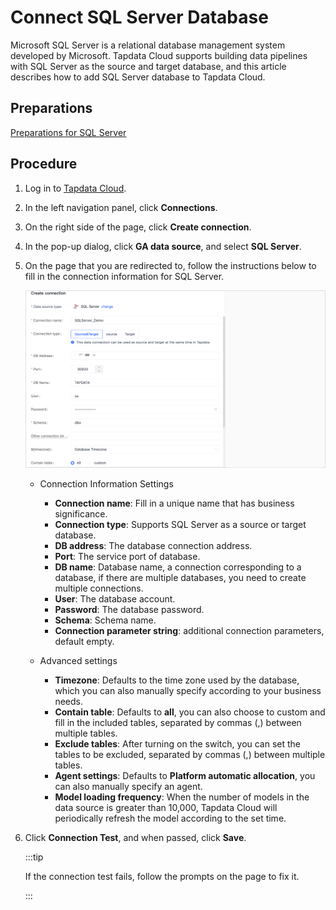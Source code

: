 # Connect SQL Server Database

Microsoft SQL Server is a relational database management system developed by Microsoft. Tapdata Cloud supports building data pipelines with SQL Server as the source and target database, and this article describes how to add SQL Server database to Tapdata Cloud.

## Preparations

[Preparations for SQL Server](../../../prerequisites/config-database/certified/sqlserver.md)

## Procedure

1. Log in to [Tapdata Cloud](https://cloud.tapdata.io/).

2. In the left navigation panel, click **Connections**.

3. On the right side of the page, click **Create connection**.

4. In the pop-up dialog, click **GA data source**, and select **SQL Server**.

5. On the page that you are redirected to, follow the instructions below to fill in the connection information for SQL Server.

   ![SQL Server Connection Example](../../../images/sqlserver_connection.png)

   * Connection Information Settings

      * **Connection name**: Fill in a unique name that has business significance.
      * **Connection type**: Supports SQL Server as a source or target database.
      * **DB address**: The database connection address.
      * **Port**: The service port of database.
      * **DB name**: Database name, a connection corresponding to a database, if there are multiple databases, you need to create multiple connections.
      * **User**: The database account.
      * **Password**: The database password.
      * **Schema**: Schema name.
      * **Connection parameter string**: additional connection parameters, default empty.
   * Advanced settings

      * **Timezone**: Defaults to the time zone used by the database, which you can also manually specify according to your business needs.
      * **Contain table**: Defaults to **all**, you can also choose to custom and fill in the included tables, separated by commas (,) between multiple tables.
      * **Exclude tables**: After turning on the switch, you can set the tables to be excluded, separated by commas (,) between multiple tables.
      * **Agent settings**: Defaults to **Platform automatic allocation**, you can also manually specify an agent.
      * **Model loading frequency**: When the number of models in the data source is greater than 10,000, Tapdata Cloud will periodically refresh the model according to the set time.

6. Click **Connection Test**, and when passed, click **Save**.

   :::tip

   If the connection test fails, follow the prompts on the page to fix it.

   :::
